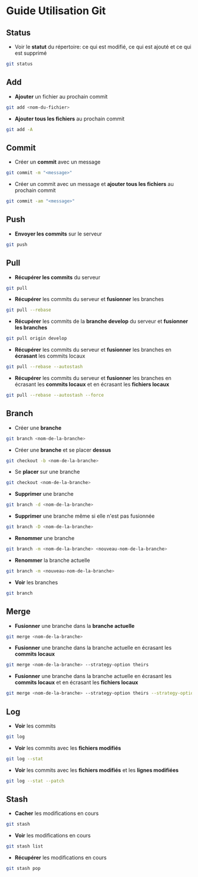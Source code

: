 # Guide Utilisation Git

## Status

* Voir le **statut** du répertoire: ce qui est modifié, ce qui est ajouté et ce qui est supprimé

```bash
git status
```

## Add

* **Ajouter** un fichier au prochain commit

```bash
git add <nom-du-fichier>
```

* **Ajouter tous les fichiers** au prochain commit

```bash
git add -A
```

## Commit

* Créer un **commit** avec un message

```bash
git commit -m "<message>"
```

* Créer un commit avec un message et **ajouter tous les fichiers** au prochain commit

```bash
git commit -am "<message>"
```

## Push

* **Envoyer les commits** sur le serveur

```bash
git push
```

## Pull

* **Récupérer les commits** du serveur

```bash
git pull
```

* **Récupérer** les commits du serveur et **fusionner** les branches

```bash
git pull --rebase
```

* **Récupérer** les commits de la **branche develop** du serveur et **fusionner les branches**

```bash
git pull origin develop
```

* **Récupérer** les commits du serveur et **fusionner** les branches en **écrasant** les commits locaux

```bash
git pull --rebase --autostash
```

* **Récupérer** les commits du serveur et **fusionner** les branches en écrasant les **commits locaux** et en écrasant les **fichiers locaux**

```bash
git pull --rebase --autostash --force
```

## Branch

* Créer une **branche**

```bash
git branch <nom-de-la-branche>
```

* Créer une **branche** et se placer **dessus**

```bash
git checkout -b <nom-de-la-branche>
```

* Se **placer** sur une branche

```bash
git checkout <nom-de-la-branche>
```

* **Supprimer** une branche

```bash
git branch -d <nom-de-la-branche>
```

* **Supprimer** une branche même si elle n'est pas fusionnée

```bash
git branch -D <nom-de-la-branche>
```

* **Renommer** une branche

```bash
git branch -m <nom-de-la-branche> <nouveau-nom-de-la-branche>
```

* **Renommer** la branche actuelle

```bash
git branch -m <nouveau-nom-de-la-branche>
```

* **Voir** les branches

```bash
git branch
```

## Merge

* **Fusionner** une branche dans la **branche actuelle**

```bash
git merge <nom-de-la-branche>
```

* **Fusionner** une branche dans la branche actuelle en écrasant les **commits locaux**

```bash
git merge <nom-de-la-branche> --strategy-option theirs
```

* **Fusionner** une branche dans la branche actuelle en écrasant les **commits locaux** et en écrasant les **fichiers locaux**

```bash
git merge <nom-de-la-branche> --strategy-option theirs --strategy-option ours
```

## Log

* **Voir** les commits

```bash
git log
```

* **Voir** les commits avec les **fichiers modifiés**

```bash
git log --stat
```

* **Voir** les commits avec les **fichiers modifiés** et les **lignes modifiées**

```bash
git log --stat --patch
```

## Stash

* **Cacher** les modifications en cours

```bash
git stash
```

* **Voir** les modifications en cours

```bash
git stash list
```

* **Récupérer** les modifications en cours

```bash
git stash pop
```